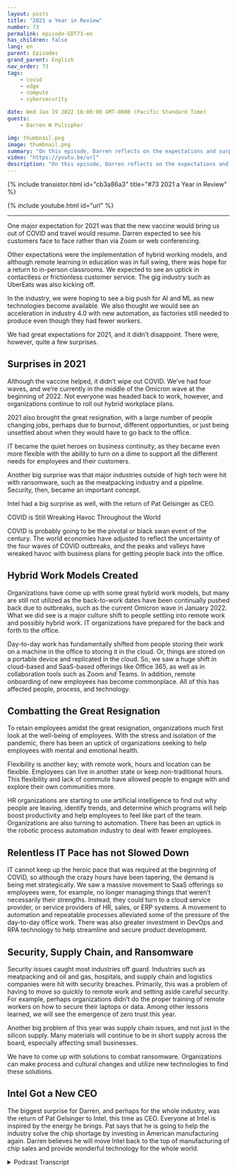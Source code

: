 ```yaml
---
layout: posts
title: "2021 a Year in Review"
number: 73
permalink: episode-EDT73-en
has_children: false
lang: en
parent: Episodes
grand_parent: English
nav_order: 73
tags:
    - covid
    - edge
    - compute
    - cybersecurity

date: Wed Jan 19 2022 16:00:00 GMT-0800 (Pacific Standard Time)
guests:
    - Darren W Pulsipher

img: thumbnail.png
image: thumbnail.png
summary: "On this episode, Darren reflects on the expectations and surprises of 2021"
video: "https://youtu.be/url"
description: "On this episode, Darren reflects on the expectations and surprises of 2021"
---
```


<div>
{% include transistor.html id="cb3a86a3" title="#73 2021 a Year in Review" %}

{% include youtube.html id="url" %}
</div>

---

One major expectation for 2021 was that the new vaccine would bring us out of COVID and travel would resume. Darren expected to see his customers face to face rather than via Zoom or web conferencing.

Other expectations were the implementation of hybrid working models, and although remote learning in education was in full swing, there was hope for a return to in-person classrooms. We expected to see an uptick in contactless or frictionless customer service. The gig industry such as UberEats was also kicking off.

In the industry, we were hoping to see a big push for AI and ML as new technologies become available. We also thought we would see an acceleration in industry 4.0 with new automation, as factories still needed to produce even though they had fewer workers.

We had great expectations for 2021, and it didn’t disappoint. There were, however, quite a few surprises.

## Surprises in 2021

Although the vaccine helped, it didn’t wipe out COVID. We’ve had four waves, and we’re currently in the middle of the Omicron wave at the beginning of 2022. Not everyone was headed back to work, however, and organizations continue to roll out hybrid workplace plans.

2021 also brought the great resignation, with a large number of people changing jobs, perhaps due to burnout, different opportunities, or just being unsettled about when they would have to go back to the office.

IT became the quiet heroes on business continuity, as they became even more flexible with the ability to turn on a dime to support all the different needs for employees and their customers.

Another big surprise was that major industries outside of high tech were hit with ransomware, such as the meatpacking industry and a pipeline. Security, then, became an important concept.

Intel had a big surprise as well, with the return of Pat Gelsinger as CEO.

COVID is Still Wreaking Havoc Throughout the World  

COVID is probably going to be the pivotal or black swan event of the century. The world economies have adjusted to reflect the uncertainty of the four waves of COVID outbreaks, and the peaks and valleys have wreaked havoc with business plans for getting people back into the office.

## Hybrid Work Models Created

Organizations have come up with some great hybrid work models, but many are still not utilized as the back-to-work dates have been continually pushed back due to outbreaks, such as the current Omicron wave in January 2022.  What we did see is a major culture shift to people settling into remote work and possibly hybrid work. IT organizations have prepared for the back and forth to the office.

Day-to-day work has fundamentally shifted from people storing their work on a machine in the office to storing it in the cloud. Or, things are stored on a portable device and replicated in the cloud. So, we saw a huge shift in cloud-based and SaaS-based offerings like Office 365, as well as in collaboration tools such as Zoom and Teams.  In addition, remote onboarding of new employees has become commonplace. All of this has affected people, process, and technology.

## Combatting the Great Resignation

To retain employees amidst the great resignation, organizations much first look at the well-being of employees. With the stress and isolation of the pandemic, there has been an uptick of organizations seeking to help employees with mental and emotional health.

Flexibility is another key; with remote work, hours and location can be  flexible. Employees can live in another state or keep non-traditional hours. This flexibility and lack of commute have allowed people to engage with and explore their own communities more.

HR organizations are starting to use artificial intelligence to find out why people are leaving, identify trends, and determine which programs will help boost productivity and help employees to feel like part of the team. Organizations are also turning to automation. There has been an uptick in the robotic process automation industry to deal with fewer employees.

## Relentless IT Pace has not Slowed Down

IT cannot keep up the heroic pace that was required at the beginning of COVID, so although the crazy hours have been tapering, the demand is being met strategically. We saw a massive movement to SaaS offerings so employees were, for example, no longer managing things that weren’t necessarily their strengths. Instead, they could turn to a cloud service provider, or service providers of HR, sales, or ERP systems. A movement to automation and repeatable processes alleviated some of the pressure of the day-to-day office work. There was also greater investment in DevOps and RPA technology to help streamline and secure product development.

## Security, Supply Chain, and Ransomware

Security issues caught most industries off guard. Industries such as meatpacking and oil and gas, hospitals, and supply chain and logistics companies were hit with security breaches. Primarily, this was a problem of having to move so quickly to remote work and setting aside careful security. For example, perhaps organizations didn’t do the proper training of remote workers on how to secure their laptops or data. Among other lessons learned, we will see the emergence of zero trust this year.

Another big problem of this year was supply chain issues, and not just in the silicon supply. Many materials will continue to be in short supply across the board, especially affecting small businesses.

We have to come up with solutions to combat ransomware. Organizations can make process and cultural changes and utilize new technologies to find these solutions.

## Intel Got a New CEO

The biggest surprise for Darren, and perhaps for the whole industry, was the return of Pat Gelsinger to Intel, this time as CEO. Everyone at Intel is inspired by the energy he brings. Pat says that he is going to help the industry solve the chip shortage by investing in American manufacturing again.  Darren believes he will move Intel back to the top of manufacturing of chip sales and provide wonderful technology for the whole world.



<details>
<summary> Podcast Transcript </summary>

<p></p>

</details>
